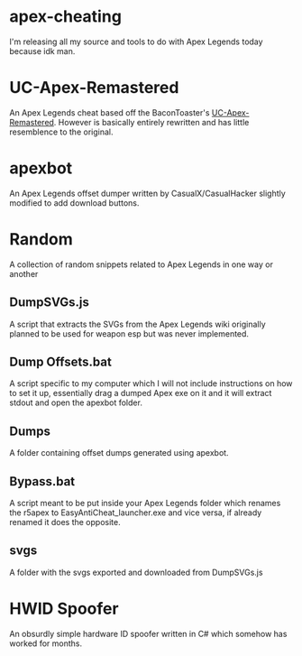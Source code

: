 # apex-cheating
I'm releasing all my source and tools to do with Apex Legends today because idk man.

# UC-Apex-Remastered
An Apex Legends cheat based off the BaconToaster's [UC-Apex-Remastered](https://github.com/BaconToaster/UC-Apex-Remastered). However is basically entirely rewritten and has little resemblence to the original.

# apexbot
An Apex Legends offset dumper written by CasualX/CasualHacker slightly modified to add download buttons.

# Random
A collection of random snippets related to Apex Legends in one way or another

## DumpSVGs.js
A script that extracts the SVGs from the Apex Legends wiki originally planned to be used for weapon esp but was never implemented.

## Dump Offsets.bat
A script specific to my computer which I will not include instructions on how to set it up, essentially drag a dumped Apex exe on it and it will extract stdout and open the apexbot folder.

## Dumps
A folder containing offset dumps generated using apexbot.

## Bypass.bat
A script meant to be put inside your Apex Legends folder which renames the r5apex to EasyAntiCheat_launcher.exe and vice versa, if already renamed it does the opposite.

## svgs
A folder with the svgs exported and downloaded from DumpSVGs.js

# HWID Spoofer
An obsurdly simple hardware ID spoofer written in C# which somehow has worked for months.